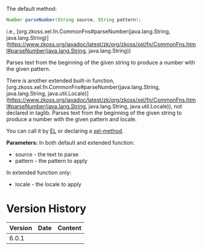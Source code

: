 The default method:

```java
Number parseNumber(String source, String pattern);
```

  
i.e.,
[org.zkoss.xel.fn.CommonFns#parseNumber(java.lang.String, java.lang.String)](https://www.zkoss.org/javadoc/latest/zk/org/zkoss/xel/fn/CommonFns.html#parseNumber(java.lang.String, java.lang.String))

Parses text from the beginning of the given string to produce a number
with the given pattern.

There is another extended built-in function,
[org.zkoss.xel.fn.CommonFns#parseNumber(java.lang.String, java.lang.String, java.util.Locale)](https://www.zkoss.org/javadoc/latest/zk/org/zkoss/xel/fn/CommonFns.html#parseNumber(java.lang.String, java.lang.String, java.util.Locale)),
not declared in taglib. Parses text from the beginning of the given
string to produce a number with the given pattern and locale.

You can call it by [ EL](zuml_ref/EL_Expressions/Static_Fields_and_Methods)
or declaring a [ xel-method](zuml_ref/ZUML/Processing_Instructions/xel-method).

**Parameters:** In both default and extended function:

- source - the text to parse
- pattern - the pattern to apply

In extended function only:

- locale - the locale to apply

# Version History

| Version | Date | Content |
|---------|------|---------|
| 6.0.1   |      |         |
